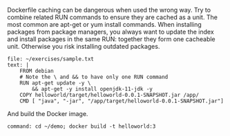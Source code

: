 Dockerfile caching can be dangerous when used the wrong way. Try to combine related RUN commands to ensure they are cached as a unit. The most common are apt-get or yum install commands. When installing packages from package managers, you always want to update the index and install packages in the same RUN: together they form one cacheable unit. Otherwise you risk installing outdated packages.

```editor:replace-text-selection
file: ~/exercises/sample.txt
text: |
    FROM debian
    # Note the \ and && to have only one RUN command
    RUN apt-get update -y \
        && apt-get -y install openjdk-11-jdk -y
    COPY helloworld/target/helloworld-0.0.1-SNAPSHOT.jar /app/
    CMD [ "java", "-jar", "/app/target/helloworld-0.0.1-SNAPSHOT.jar"]
```

And build the Docker image.

```terminal:execute
command: cd ~/demo; docker build -t helloworld:3
```